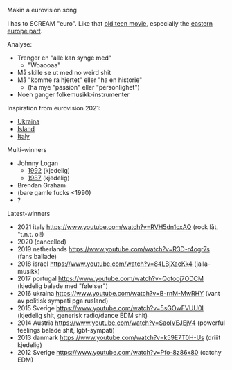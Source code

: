 Makin a eurovision song

I has to SCREAM "euro". Like that [old teen movie](https://www.youtube.com/watch?v=yZSoJtFxP4A), especially the [eastern europe part](https://www.youtube.com/watch?v=1mYqY5YELd0).

Analyse:
* Trenger en "alle kan synge med"
    * "Woaooaa"
* Må skille se ut med no weird shit
* Må "komme ra hjertet" eller "ha en historie"
    * (ha mye "passion" eller "personlighet")
* Noen ganger folkemusikk-instrumenter

Inspiration from eurovision 2021:
* [Ukraina](https://www.youtube.com/watch?v=U7-dxzp6Jvs)
* [Island](https://www.youtube.com/watch?v=jaTRNImqnHM)
* [Italy](https://www.youtube.com/watch?v=RVH5dn1cxAQ)

Multi-winners
* Johnny Logan
    * [1992](https://www.youtube.com/watch?v=wAoXb8vxIDo) (kjedelig)
    * [1987](https://www.youtube.com/watch?v=xfL_JIHzIdg) (kjedelig)
* Brendan Graham
* (bare gamle fucks <1990)
* ?

Latest-winners
* 2021 italy https://www.youtube.com/watch?v=RVH5dn1cxAQ (rock låt, "t.n.t. oi!)
* 2020 (cancelled)
* 2019 netherlands https://www.youtube.com/watch?v=R3D-r4ogr7s (fans ballade)
* 2018 israel https://www.youtube.com/watch?v=84LBjXaeKk4 (jalla-musikk)
* 2017 portugal https://www.youtube.com/watch?v=Qotooj7ODCM (kjedelig balade med "følelser")
* 2016 ukraina https://www.youtube.com/watch?v=B-rnM-MwRHY (vant av politisk sympati pga rusland)
* 2015 Sverige https://www.youtube.com/watch?v=5sGOwFVUU0I (kjedelig shit, generisk radio/dance EDM shit)
* 2014 Austria https://www.youtube.com/watch?v=SaolVEJEjV4 (powerful feelings balade shit, lgbt-sympati)
* 2013 danmark https://www.youtube.com/watch?v=k59E7T0H-Us (driiit kjedelig)
* 2012 Sverige https://www.youtube.com/watch?v=Pfo-8z86x80 (catchy EDM)
